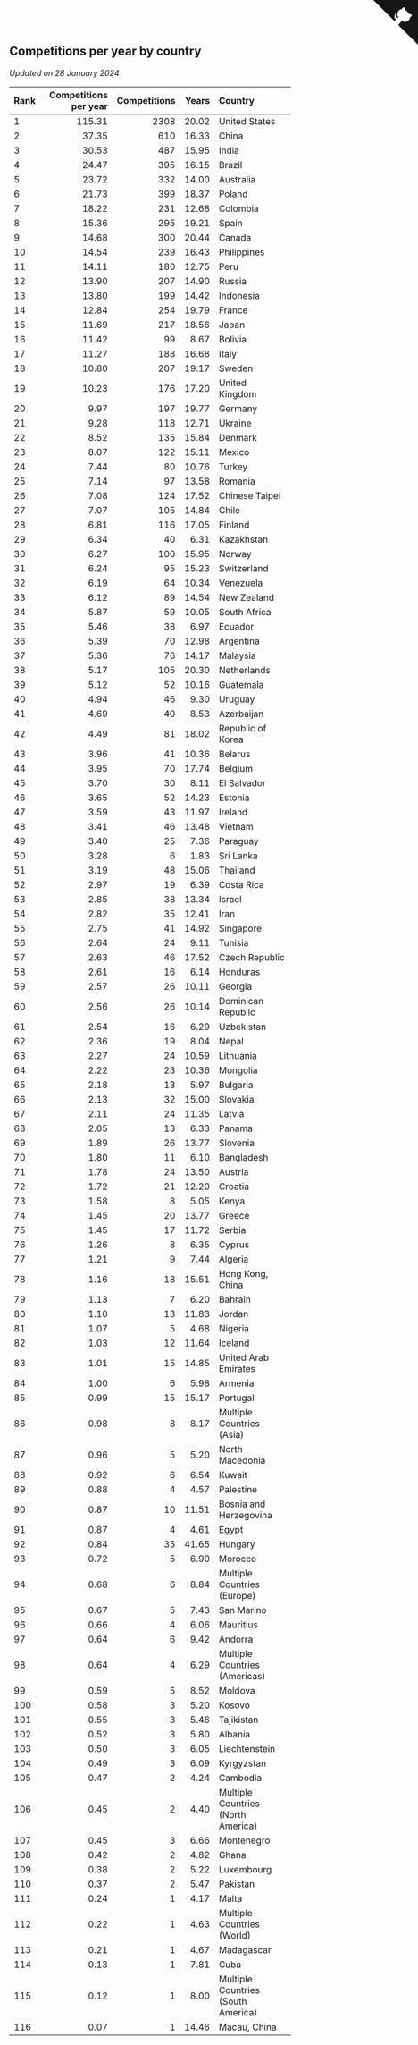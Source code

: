 ## Competitions per year by country

*Updated on 28 January 2024*

| Rank | Competitions per year | Competitions | Years | Country |
| :--- | ---: | ---: | ---: | :--- |
| 1 | 115.31 | 2308 | 20.02 | United States |
| 2 | 37.35 | 610 | 16.33 | China |
| 3 | 30.53 | 487 | 15.95 | India |
| 4 | 24.47 | 395 | 16.15 | Brazil |
| 5 | 23.72 | 332 | 14.00 | Australia |
| 6 | 21.73 | 399 | 18.37 | Poland |
| 7 | 18.22 | 231 | 12.68 | Colombia |
| 8 | 15.36 | 295 | 19.21 | Spain |
| 9 | 14.68 | 300 | 20.44 | Canada |
| 10 | 14.54 | 239 | 16.43 | Philippines |
| 11 | 14.11 | 180 | 12.75 | Peru |
| 12 | 13.90 | 207 | 14.90 | Russia |
| 13 | 13.80 | 199 | 14.42 | Indonesia |
| 14 | 12.84 | 254 | 19.79 | France |
| 15 | 11.69 | 217 | 18.56 | Japan |
| 16 | 11.42 | 99 | 8.67 | Bolivia |
| 17 | 11.27 | 188 | 16.68 | Italy |
| 18 | 10.80 | 207 | 19.17 | Sweden |
| 19 | 10.23 | 176 | 17.20 | United Kingdom |
| 20 | 9.97 | 197 | 19.77 | Germany |
| 21 | 9.28 | 118 | 12.71 | Ukraine |
| 22 | 8.52 | 135 | 15.84 | Denmark |
| 23 | 8.07 | 122 | 15.11 | Mexico |
| 24 | 7.44 | 80 | 10.76 | Turkey |
| 25 | 7.14 | 97 | 13.58 | Romania |
| 26 | 7.08 | 124 | 17.52 | Chinese Taipei |
| 27 | 7.07 | 105 | 14.84 | Chile |
| 28 | 6.81 | 116 | 17.05 | Finland |
| 29 | 6.34 | 40 | 6.31 | Kazakhstan |
| 30 | 6.27 | 100 | 15.95 | Norway |
| 31 | 6.24 | 95 | 15.23 | Switzerland |
| 32 | 6.19 | 64 | 10.34 | Venezuela |
| 33 | 6.12 | 89 | 14.54 | New Zealand |
| 34 | 5.87 | 59 | 10.05 | South Africa |
| 35 | 5.46 | 38 | 6.97 | Ecuador |
| 36 | 5.39 | 70 | 12.98 | Argentina |
| 37 | 5.36 | 76 | 14.17 | Malaysia |
| 38 | 5.17 | 105 | 20.30 | Netherlands |
| 39 | 5.12 | 52 | 10.16 | Guatemala |
| 40 | 4.94 | 46 | 9.30 | Uruguay |
| 41 | 4.69 | 40 | 8.53 | Azerbaijan |
| 42 | 4.49 | 81 | 18.02 | Republic of Korea |
| 43 | 3.96 | 41 | 10.36 | Belarus |
| 44 | 3.95 | 70 | 17.74 | Belgium |
| 45 | 3.70 | 30 | 8.11 | El Salvador |
| 46 | 3.65 | 52 | 14.23 | Estonia |
| 47 | 3.59 | 43 | 11.97 | Ireland |
| 48 | 3.41 | 46 | 13.48 | Vietnam |
| 49 | 3.40 | 25 | 7.36 | Paraguay |
| 50 | 3.28 | 6 | 1.83 | Sri Lanka |
| 51 | 3.19 | 48 | 15.06 | Thailand |
| 52 | 2.97 | 19 | 6.39 | Costa Rica |
| 53 | 2.85 | 38 | 13.34 | Israel |
| 54 | 2.82 | 35 | 12.41 | Iran |
| 55 | 2.75 | 41 | 14.92 | Singapore |
| 56 | 2.64 | 24 | 9.11 | Tunisia |
| 57 | 2.63 | 46 | 17.52 | Czech Republic |
| 58 | 2.61 | 16 | 6.14 | Honduras |
| 59 | 2.57 | 26 | 10.11 | Georgia |
| 60 | 2.56 | 26 | 10.14 | Dominican Republic |
| 61 | 2.54 | 16 | 6.29 | Uzbekistan |
| 62 | 2.36 | 19 | 8.04 | Nepal |
| 63 | 2.27 | 24 | 10.59 | Lithuania |
| 64 | 2.22 | 23 | 10.36 | Mongolia |
| 65 | 2.18 | 13 | 5.97 | Bulgaria |
| 66 | 2.13 | 32 | 15.00 | Slovakia |
| 67 | 2.11 | 24 | 11.35 | Latvia |
| 68 | 2.05 | 13 | 6.33 | Panama |
| 69 | 1.89 | 26 | 13.77 | Slovenia |
| 70 | 1.80 | 11 | 6.10 | Bangladesh |
| 71 | 1.78 | 24 | 13.50 | Austria |
| 72 | 1.72 | 21 | 12.20 | Croatia |
| 73 | 1.58 | 8 | 5.05 | Kenya |
| 74 | 1.45 | 20 | 13.77 | Greece |
| 75 | 1.45 | 17 | 11.72 | Serbia |
| 76 | 1.26 | 8 | 6.35 | Cyprus |
| 77 | 1.21 | 9 | 7.44 | Algeria |
| 78 | 1.16 | 18 | 15.51 | Hong Kong, China |
| 79 | 1.13 | 7 | 6.20 | Bahrain |
| 80 | 1.10 | 13 | 11.83 | Jordan |
| 81 | 1.07 | 5 | 4.68 | Nigeria |
| 82 | 1.03 | 12 | 11.64 | Iceland |
| 83 | 1.01 | 15 | 14.85 | United Arab Emirates |
| 84 | 1.00 | 6 | 5.98 | Armenia |
| 85 | 0.99 | 15 | 15.17 | Portugal |
| 86 | 0.98 | 8 | 8.17 | Multiple Countries (Asia) |
| 87 | 0.96 | 5 | 5.20 | North Macedonia |
| 88 | 0.92 | 6 | 6.54 | Kuwait |
| 89 | 0.88 | 4 | 4.57 | Palestine |
| 90 | 0.87 | 10 | 11.51 | Bosnia and Herzegovina |
| 91 | 0.87 | 4 | 4.61 | Egypt |
| 92 | 0.84 | 35 | 41.65 | Hungary |
| 93 | 0.72 | 5 | 6.90 | Morocco |
| 94 | 0.68 | 6 | 8.84 | Multiple Countries (Europe) |
| 95 | 0.67 | 5 | 7.43 | San Marino |
| 96 | 0.66 | 4 | 6.06 | Mauritius |
| 97 | 0.64 | 6 | 9.42 | Andorra |
| 98 | 0.64 | 4 | 6.29 | Multiple Countries (Americas) |
| 99 | 0.59 | 5 | 8.52 | Moldova |
| 100 | 0.58 | 3 | 5.20 | Kosovo |
| 101 | 0.55 | 3 | 5.46 | Tajikistan |
| 102 | 0.52 | 3 | 5.80 | Albania |
| 103 | 0.50 | 3 | 6.05 | Liechtenstein |
| 104 | 0.49 | 3 | 6.09 | Kyrgyzstan |
| 105 | 0.47 | 2 | 4.24 | Cambodia |
| 106 | 0.45 | 2 | 4.40 | Multiple Countries (North America) |
| 107 | 0.45 | 3 | 6.66 | Montenegro |
| 108 | 0.42 | 2 | 4.82 | Ghana |
| 109 | 0.38 | 2 | 5.22 | Luxembourg |
| 110 | 0.37 | 2 | 5.47 | Pakistan |
| 111 | 0.24 | 1 | 4.17 | Malta |
| 112 | 0.22 | 1 | 4.63 | Multiple Countries (World) |
| 113 | 0.21 | 1 | 4.67 | Madagascar |
| 114 | 0.13 | 1 | 7.81 | Cuba |
| 115 | 0.12 | 1 | 8.00 | Multiple Countries (South America) |
| 116 | 0.07 | 1 | 14.46 | Macau, China |


<a href="https://github.com/JustinTimeCuber/wca_statistics" class="github-corner" aria-label="View source on Github"><svg width="80" height="80" viewBox="0 0 250 250" style="fill:#151513; color:#fff; position: absolute; top: 0; border: 0; right: 0;" aria-hidden="true"><path d="M0,0 L115,115 L130,115 L142,142 L250,250 L250,0 Z"></path><path d="M128.3,109.0 C113.8,99.7 119.0,89.6 119.0,89.6 C122.0,82.7 120.5,78.6 120.5,78.6 C119.2,72.0 123.4,76.3 123.4,76.3 C127.3,80.9 125.5,87.3 125.5,87.3 C122.9,97.6 130.6,101.9 134.4,103.2" fill="currentColor" style="transform-origin: 130px 106px;" class="octo-arm"></path><path d="M115.0,115.0 C114.9,115.1 118.7,116.5 119.8,115.4 L133.7,101.6 C136.9,99.2 139.9,98.4 142.2,98.6 C133.8,88.0 127.5,74.4 143.8,58.0 C148.5,53.4 154.0,51.2 159.7,51.0 C160.3,49.4 163.2,43.6 171.4,40.1 C171.4,40.1 176.1,42.5 178.8,56.2 C183.1,58.6 187.2,61.8 190.9,65.4 C194.5,69.0 197.7,73.2 200.1,77.6 C213.8,80.2 216.3,84.9 216.3,84.9 C212.7,93.1 206.9,96.0 205.4,96.6 C205.1,102.4 203.0,107.8 198.3,112.5 C181.9,128.9 168.3,122.5 157.7,114.1 C157.9,116.9 156.7,120.9 152.7,124.9 L141.0,136.5 C139.8,137.7 141.6,141.9 141.8,141.8 Z" fill="currentColor" class="octo-body"></path></svg></a><style>.github-corner:hover .octo-arm{animation:octocat-wave 560ms ease-in-out}@keyframes octocat-wave{0%,100%{transform:rotate(0)}20%,60%{transform:rotate(-25deg)}40%,80%{transform:rotate(10deg)}}@media (max-width:500px){.github-corner:hover .octo-arm{animation:none}.github-corner .octo-arm{animation:octocat-wave 560ms ease-in-out}}</style>
